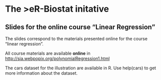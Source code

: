 # The >eR-Biostat initative
## Slides for the online course “Linear Regression”

The slides correspond to the materials presented  online for the course “linear regression”. 

All course materials are available **online**  in http://sia.webpopix.org/polynomialRegression1.html

The cars dataset  for the illustration are available in R. Use help(cars) to get more information about the dataset.


